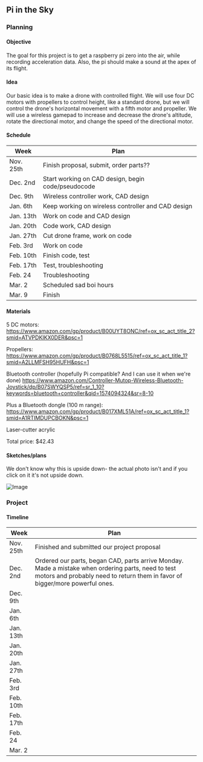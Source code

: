 ## Pi in the Sky

### Planning

#### Objective

The goal for this project is to get a raspberry pi zero into the air, while recording acceleration data. Also, the pi should make a sound at the apex of its flight. 

#### Idea 

Our basic idea is to make a drone with controlled flight. We will use four DC motors with propellers to control height, like a standard drone, but we will control the drone's horizontal movement with a fifth motor and propeller. We will use a wireless gamepad to increase and decrease the drone's altitude, rotate the directional motor, and change the speed of the directional motor.

#### Schedule

| Week  | Plan |
| ------------- | ------------- |
| Nov. 25th  | Finish proposal, submit, order parts?? |
| Dec. 2nd | Start working on CAD design, begin code/pseudocode |
| Dec. 9th | Wireless controller work, CAD design |
| Jan. 6th | Keep working on wireless controller and CAD design |
| Jan. 13th | Work on code and CAD design |
| Jan. 20th | Code work, CAD design |
| Jan. 27th | Cut drone frame, work on code |
| Feb. 3rd | Work on code |
| Feb. 10th | Finish code, test |
| Feb. 17th | Test, troubleshooting |
| Feb. 24 | Troubleshooting |
| Mar. 2 | Scheduled sad boi hours |
| Mar. 9 | Finish |

#### Materials

5 DC motors:
https://www.amazon.com/gp/product/B00UYT8ONC/ref=ox_sc_act_title_2?smid=ATVPDKIKX0DER&psc=1

Propellers:
https://www.amazon.com/gp/product/B0768L5515/ref=ox_sc_act_title_1?smid=A2LLMFSH95HUFH&psc=1

Bluetooth controller (hopefully Pi compatible? And I can use it when we're done)
https://www.amazon.com/Controller-Mutop-Wireless-Bluetooth-Joystick/dp/B07SWYQSP5/ref=sr_1_10?keywords=bluetooth+controller&qid=1574094324&sr=8-10

Plus a Bluetooth dongle (100 m range):
https://www.amazon.com/gp/product/B017XML51A/ref=ox_sc_act_title_1?smid=A1RTIMDUPCBOKN&psc=1

Laser-cutter acrylic

Total price: $42.43

#### Sketches/plans

We don't know why this is upside down- the actual photo isn't and if you click on it it's not upside down.

![Image](https://user-images.githubusercontent.com/54591964/69558690-a65ea700-0f76-11ea-8940-c00c1edf29f5.jpg)

### Project

#### Timeline
| Week  | Plan |
| ------------- | ------------- |
| Nov. 25th  | Finished and submitted our project proposal|
| Dec. 2nd | Ordered our parts, began CAD, parts arrive Monday. Made a mistake when ordering parts, need to test motors and probably need to return them in favor of bigger/more powerful ones. |
| Dec. 9th | |
| Jan. 6th | |
| Jan. 13th | |
| Jan. 20th | |
| Jan. 27th | |
| Feb. 3rd |  |
| Feb. 10th | |
| Feb. 17th | |
| Feb. 24 | |
| Mar. 2 | |
